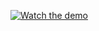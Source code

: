 [![Watch the demo](https://drive.google.com/file/d/1jJvz-UHvx99ADuJloZGoQL6FvrwpyiDz/view)](https://drive.google.com/file/d/1jJvz-UHvx99ADuJloZGoQL6FvrwpyiDz/view)
